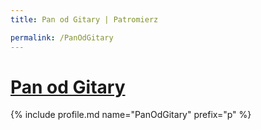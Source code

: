 ```yaml
---
title: Pan od Gitary | Patromierz

permalink: /PanOdGitary
---
```


# [Pan od Gitary](https://patronite.pl/PanOdGitary)

{% include profile.md name="PanOdGitary" prefix="p" %}
